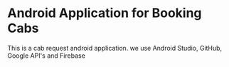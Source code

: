 # Android Application for Booking Cabs
This is a cab request android application.
we use Android Studio, GitHub, Google API's and Firebase
